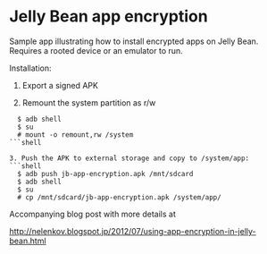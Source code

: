 Jelly Bean app encryption
=================

Sample app illustrating how to install encrypted apps on Jelly Bean.
Requires a rooted device or an emulator to run. 

Installation: 

1. Export a signed APK

2. Remount the system partition as r/w
```shell
  $ adb shell
  $ su
  # mount -o remount,rw /system
```shell

3. Push the APK to external storage and copy to /system/app:
```shell
  $ adb push jb-app-encryption.apk /mnt/sdcard
  $ adb shell
  $ su
  # cp /mnt/sdcard/jb-app-encryption.apk /system/app/
```

Accompanying blog post with more details at 

http://nelenkov.blogspot.jp/2012/07/using-app-encryption-in-jelly-bean.html


